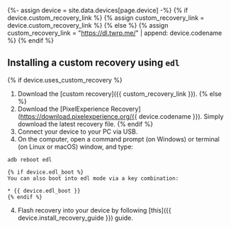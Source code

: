 {%- assign device = site.data.devices[page.device] -%}
{% if device.custom_recovery_link %}
{% assign custom_recovery_link = device.custom_recovery_link %}
{% else %}
{% assign custom_recovery_link = "https://dl.twrp.me/" | append: device.codename %}
{% endif %}

## Installing a custom recovery using `edl`


{% if device.uses_custom_recovery %}
1. Download the [custom recovery]({{ custom_recovery_link }}).
{% else %}
1. Download the [PixelExperience Recovery](https://download.pixelexperience.org/{{ device.codename }}). Simply download the latest recovery file.
{% endif %}
2. Connect your device to your PC via USB.
3. On the computer, open a command prompt (on Windows) or terminal (on Linux or macOS) window, and type:
```
adb reboot edl
```
    {% if device.edl_boot %}
    You can also boot into edl mode via a key combination:

    * {{ device.edl_boot }}
    {% endif %}
4. Flash recovery into your device by following [this]({{ device.install_recovery_guide }}) guide.
